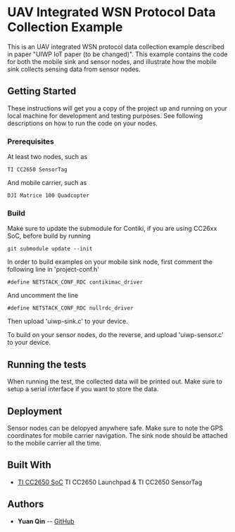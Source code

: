 # UAV Integrated WSN Protocol Data Collection Example

This is an UAV integrated WSN protocol data collection example described in paper "UIWP IoT paper (to be changed)". This example contains the code for both the mobile sink and sensor nodes, and illustrate how the mobile sink collects sensing data from sensor nodes.

## Getting Started

These instructions will get you a copy of the project up and running on your local machine for development and testing purposes. See following descriptions on how to run the code on your nodes.

### Prerequisites

At least two nodes, such as 

```
TI CC2650 SensorTag
```
And mobile carrier, such as

```
DJI Matrice 100 Quadcopter
```

### Build

Make sure to update the submodule for Contiki, if you are using CC26xx SoC, before build by running

```
git submodule update --init
```

In order to build examples on your mobile sink node, first comment the following line in 'project-conf.h'

```
#define NETSTACK_CONF_RDC contikimac_driver
```

And uncomment the line

```
#define NETSTACK_CONF_RDC nullrdc_driver
```

Then upload 'uiwp-sink.c' to your device.

To build on your sensor nodes, do the reverse, and upload 'uiwp-sensor.c' to your device.


## Running the tests

When running the test, the collected data will be printed out. Make sure to setup a serial interface if you want to store the data.


## Deployment

Sensor nodes can be delopyed anywhere safe. Make sure to note the GPS coordinates for mobile carrier navigation. The sink node should be attached to the mobile carrier all the time.

## Built With

* [TI CC2650 SoC](http://github.com/contiki-os/contiki/tree/master/platforms/srf06-cc26xx) TI CC2650 Launchpad & TI CC2650 SensorTag

## Authors

* **Yuan Qin** -- [GitHub](https://github.com/yqinic)


